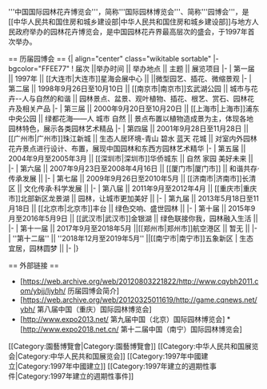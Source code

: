 '''中国国际园林花卉博览会'''，简称'''国际园林博览会'''、简称'''园博会'''，是[[中华人民共和国住房和城乡建设部|中华人民共和国住房和城乡建设部]]与地方人民政府举办的园林花卉博览会，是中国园林花卉界最高层次的盛会，于1997年首次举办。

== 历届园博会 ==
{| align="center" class="wikitable sortable"
|- bgcolor="FFEE77" 
! 届次 ||举办时间 || 举办地点 || 主题 || 展览项目
|- 
| 第一届 || 1997年 || [[大连市|大连市]]星海会展中心 ||  ||微型园艺、插花、微缩景观
|-
| 第二届 || 1998年9月26日至10月10日 || [[南京市|南京市]]玄武湖公园 || 城市与花卉--人与自然的和谐 || 园林景点、盆景、观叶植物、插花、根艺、赏石、园林花卉及相关产品
|-
| 第三届 || 2000年9月20日至10月20日 || [[上海市|上海市]]浦东中央公园 || 绿都花海——人 城市 自然 || 景点布置以植物造成景为主，体现各地园林特色，展示各类园林艺术精品
|-
| 第四届 || 2001年9月28日至11月28日 || [[广州市|广州市]]珠江新城 || 生态人居环境-青山 碧水 蓝天 花城 || 对室内外园林花卉景点进行设计、布置，展现中国园林和东西方园林艺术精华
|-
| 第五届 || 2004年9月至2005年3月 || [[深圳市|深圳市]]华侨城东 || 自然 家园 美好未来 || 
|-
| 第六届 || 2007年9月23日至2008年4月16日 || [[厦门市|厦门市]] || 和谐共存·传承发展 || 
|-
| 第七届 || 2009年9月26日至2010年5月 || [[济南市|济南市]]长清区 || 文化传承·科学发展 ||
|-
| 第八届 || 2011年9月至2012年4月 || [[重庆市|重庆市]]北部新区龙景湖 || 园林，让城市更加美好 ||
|-
| 第九届 || 2013年5月18日至11月18日 || [[北京市|北京市]]丰台 || 绿色交响、盛世园林 ||
|-
| 第十届 || 2015年9月至2016年5月9日 || [[武汉市|武汉市]]金银湖 || 绿色联接你我，园林融入生活 ||
|-
| 第十一届 || 2017年9月至2018年5月 ||[[郑州市|郑州市]]航空港区 || 暂无 ||
|-
| ''第十二届'' || ''2018年12月至2019年5月'' ||[[南宁市|南宁市]]五象新区
| 生态宜居，园林圆梦 ||
|-
|}

== 外部链接 ==
* [https://web.archive.org/web/20120803221822/http://www.cqybh2011.com/ybjj/ljybh/ 历届园博会简介]
* [https://web.archive.org/web/20120325011619/http://game.cqnews.net/ybh/ 第八届中国（重庆）国际园林博览会]
* [http://www.expo2013.net/ 第九届中国（北京）国际园林博览会]
*[http://www.expo2018.net.cn/ 第十二届中国（南宁）国际园林博览会]

[[Category:園藝博覽會|Category:園藝博覽會]]
[[Category:中华人民共和国展览会|Category:中华人民共和国展览会]]
[[Category:1997年中國建立|Category:1997年中國建立]]
[[Category:1997年建立的週期性事件|Category:1997年建立的週期性事件]]